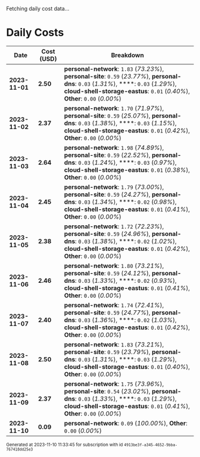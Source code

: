 Fetching daily cost data...
# Daily Costs

| Date | Cost (USD) | Breakdown |
|------|----------------|-----------|
| **2023-11-01** | **2.50** | **personal-network**: `1.83` (_73.23%_), **personal-site**: `0.59` (_23.77%_), **personal-dns**: `0.03` (_1.31%_), ****: `0.03` (_1.29%_), **cloud-shell-storage-eastus**: `0.01` (_0.40%_), **Other**: `0.00` (_0.00%_) |
| **2023-11-02** | **2.37** | **personal-network**: `1.70` (_71.97%_), **personal-site**: `0.59` (_25.07%_), **personal-dns**: `0.03` (_1.38%_), ****: `0.03` (_1.15%_), **cloud-shell-storage-eastus**: `0.01` (_0.42%_), **Other**: `0.00` (_0.00%_) |
| **2023-11-03** | **2.64** | **personal-network**: `1.98` (_74.89%_), **personal-site**: `0.59` (_22.52%_), **personal-dns**: `0.03` (_1.24%_), ****: `0.03` (_0.97%_), **cloud-shell-storage-eastus**: `0.01` (_0.38%_), **Other**: `0.00` (_0.00%_) |
| **2023-11-04** | **2.45** | **personal-network**: `1.79` (_73.00%_), **personal-site**: `0.59` (_24.27%_), **personal-dns**: `0.03` (_1.34%_), ****: `0.02` (_0.98%_), **cloud-shell-storage-eastus**: `0.01` (_0.41%_), **Other**: `0.00` (_0.00%_) |
| **2023-11-05** | **2.38** | **personal-network**: `1.72` (_72.23%_), **personal-site**: `0.59` (_24.96%_), **personal-dns**: `0.03` (_1.38%_), ****: `0.02` (_1.02%_), **cloud-shell-storage-eastus**: `0.01` (_0.42%_), **Other**: `0.00` (_0.00%_) |
| **2023-11-06** | **2.46** | **personal-network**: `1.80` (_73.21%_), **personal-site**: `0.59` (_24.12%_), **personal-dns**: `0.03` (_1.33%_), ****: `0.02` (_0.93%_), **cloud-shell-storage-eastus**: `0.01` (_0.41%_), **Other**: `0.00` (_0.00%_) |
| **2023-11-07** | **2.40** | **personal-network**: `1.74` (_72.41%_), **personal-site**: `0.59` (_24.77%_), **personal-dns**: `0.03` (_1.36%_), ****: `0.02` (_1.03%_), **cloud-shell-storage-eastus**: `0.01` (_0.42%_), **Other**: `0.00` (_0.00%_) |
| **2023-11-08** | **2.50** | **personal-network**: `1.83` (_73.21%_), **personal-site**: `0.59` (_23.79%_), **personal-dns**: `0.03` (_1.31%_), ****: `0.03` (_1.29%_), **cloud-shell-storage-eastus**: `0.01` (_0.40%_), **Other**: `0.00` (_0.00%_) |
| **2023-11-09** | **2.37** | **personal-network**: `1.75` (_73.96%_), **personal-site**: `0.54` (_23.02%_), **personal-dns**: `0.03` (_1.33%_), ****: `0.03` (_1.29%_), **cloud-shell-storage-eastus**: `0.01` (_0.41%_), **Other**: `0.00` (_0.00%_) |
| **2023-11-10** | **0.09** | **personal-network**: `0.09` (_100.00%_), **Other**: `0.00` (_0.00%_) |


<sup>Generated at 2023-11-10 11:33:45 for subscription with id `4913be3f-a345-4652-9bba-767418dd25e3`</sup>
